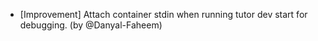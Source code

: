 - [Improvement] Attach container stdin when running tutor dev start <service> for debugging. (by @Danyal-Faheem)